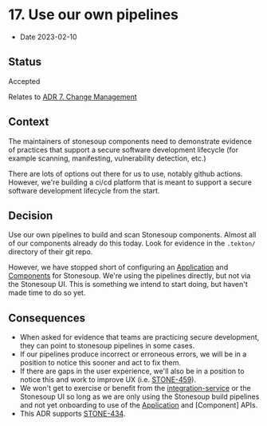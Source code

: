 # 17. Use our own pipelines

* Date 2023-02-10

## Status

Accepted

Relates to [ADR 7. Change Management](0007-change-management.html)

## Context

The maintainers of stonesoup components need to demonstrate evidence of practices that support
a secure software development lifecycle (for example scanning, manifesting, vulnerability detection,
etc.)

There are lots of options out there for us to use, notably github actions. However, we're building
a ci/cd platform that is meant to support a secure software development lifecycle from the start.

## Decision

Use our own pipelines to build and scan Stonesoup components. Almost all of our components already
do this today. Look for evidence in the `.tekton/` directory of their git repo.

However, we have stopped short of configuring an [Application] and [Components] for Stonesoup.
We're using the pipelines directly, but not via the Stonesoup UI. This is something we intend to
start doing, but haven't made time to do so yet.

## Consequences

* When asked for evidence that teams are practicing secure development, they can point to stonesoup
  pipelines in some cases.
* If our pipelines produce incorrect or erroneous errors, we will be in a position to notice this
  sooner and act to fix them.
* If there are gaps in the user experience, we'll also be in a position to notice this and work to
  improve UX (i.e. [STONE-459](https://issues.redhat.com/browse/STONE-459)).
* We won't get to exercise or benefit from the [integration-service] or the Stonesoup UI so long as
  we are only using the Stonesoup build pipelines and not yet onboarding to use of the [Application]
  and [Component] APIs.
* This ADR supports [STONE-434](https://issues.redhat.com/browse/STONE-434).

[integration-service]: ../ref/integration-service.html
[Application]: ../ref/application-environment-api.html#application
[Components]: ../ref/application-environment-api.html#component
